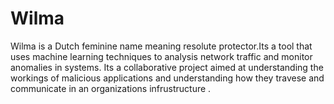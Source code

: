 # Wilma
Wilma is a Dutch feminine name meaning resolute protector.Its a tool that uses machine learning techniques to analysis network traffic and monitor anomalies in systems. Its a collaborative project aimed at understanding the workings of malicious applications and understanding how they travese and communicate in an organizations infrustructure .
